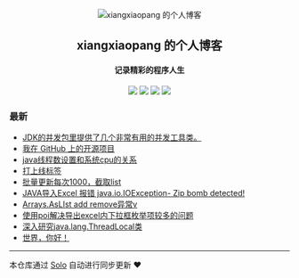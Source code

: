 <p align="center"><img alt="xiangxiaopang 的个人博客" src="https://static.b3log.org/images/brand/solo-32.png"></p><h2 align="center">
xiangxiaopang 的个人博客
</h2>

<h4 align="center">记录精彩的程序人生</h4>
<p align="center"><a title="xiangxiaopang 的个人博客" target="_blank" href="https://github.com/xiangxiaopang/solo-blog"><img src="https://img.shields.io/github/last-commit/xiangxiaopang/solo-blog.svg?style=flat-square&color=FF9900"></a>
<a title="GitHub repo size in bytes" target="_blank" href="https://github.com/xiangxiaopang/solo-blog"><img src="https://img.shields.io/github/repo-size/xiangxiaopang/solo-blog.svg?style=flat-square"></a>
<a title="Solo Version" target="_blank" href="https://github.com/88250/solo/releases"><img src="https://img.shields.io/badge/solo-3.6.7-f1e05a.svg?style=flat-square&color=blueviolet"></a>
<a title="Hits" target="_blank" href="https://github.com/88250/hits"><img src="https://hits.b3log.org/xiangxiaopang/solo-blog.svg"></a></p>

### 最新

* [JDK的并发包里提供了几个非常有用的并发工具类。](http://www.xjjblog.com:8082/articles/2019/12/05/1575535873373.html)
* [我在 GitHub 上的开源项目](http://www.xjjblog.com:8082/my-github-repos)
* [java线程数设置和系统cpu的关系](http://www.xjjblog.com:8082/articles/2019/12/05/1575516612700.html)
* [ 打上线标签](http://www.xjjblog.com:8082/articles/2019/11/29/1575011556158.html)
* [批量更新每次1000，截取list](http://www.xjjblog.com:8082/articles/2019/11/29/1575011439805.html)
* [JAVA导入Excel 报错 java.io.IOException- Zip bomb detected!](http://www.xjjblog.com:8082/articles/2019/11/29/1575011367652.html)
* [Arrays.AsLIst  add remove异常v](http://www.xjjblog.com:8082/articles/2019/11/29/1575011333849.html)
* [使用poi解决导出excel内下拉框枚举项较多的问题](http://www.xjjblog.com:8082/articles/2019/11/29/1575011119612.html)
* [深入研究java.lang.ThreadLocal类](http://www.xjjblog.com:8082/articles/2019/11/29/1575010687255.html)
* [世界，你好！](http://www.xjjblog.com:8082/hello-solo)



---

本仓库通过 [Solo](https://github.com/88250/solo) 自动进行同步更新 ❤️ 